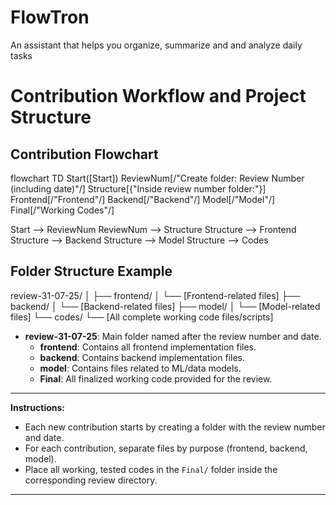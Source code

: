 # FlowTron
An assistant that helps you organize, summarize and and analyze daily tasks

# Contribution Workflow and Project Structure

## Contribution Flowchart

flowchart TD
Start([Start])
ReviewNum[/"Create folder: Review Number (including date)"/]
Structure[{"Inside review number folder:"}]
Frontend[/"Frontend"/]
Backend[/"Backend"/]
Model[/"Model"/]
Final[/"Working Codes"/]


Start --> ReviewNum
ReviewNum --> Structure
Structure --> Frontend
Structure --> Backend
Structure --> Model
Structure --> Codes


## Folder Structure Example

review-31-07-25/
│
├── frontend/
│   └── [Frontend-related files]
├── backend/
│   └── [Backend-related files]
├── model/
│   └── [Model-related files]
└── codes/
    └── [All complete working code files/scripts]




- **review-31-07-25**: Main folder named after the review number and date.
    - **frontend**: Contains all frontend implementation files.
    - **backend**: Contains backend implementation files.
    - **model**: Contains files related to ML/data models.
    - **Final**: All finalized working code provided for the review.

---

**Instructions:**
- Each new contribution starts by creating a folder with the review number and date.
- For each contribution, separate files by purpose (frontend, backend, model).
- Place all working, tested codes in the `Final/` folder inside the corresponding review directory.

---
